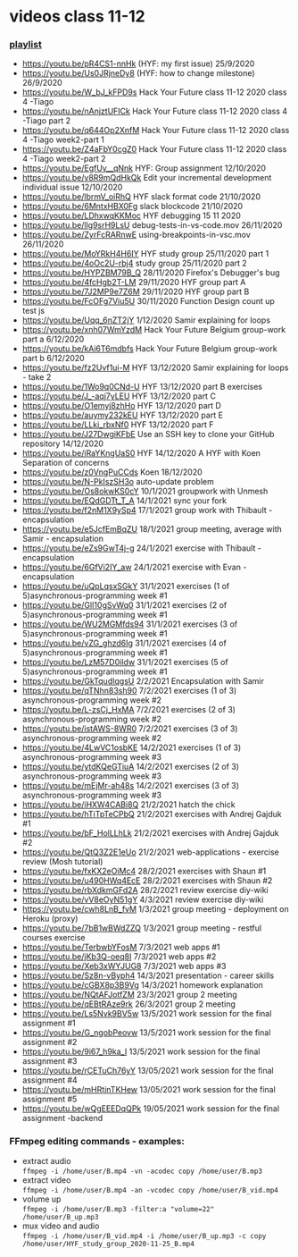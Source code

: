 # videos class 11-12

### [playlist](https://www.youtube.com/playlist?list=PLlDk-vkPxtou53r-oNn5nCTmQJh2ArG0P)

- https://youtu.be/pR4CS1-nnHk (HYF: my first issue) 25/9/2020
- https://youtu.be/Us0JRjneDy8 (HYF: how to change milestone) 26/9/2020
- https://youtu.be/W_bJ_kFPD9s Hack Your Future class 11-12 2020 class 4 -Tiago
- https://youtu.be/nAnjztUFICk  Hack Your Future class 11-12 2020 class 4 -Tiago part 2
- https://youtu.be/q644Op2XnfM Hack Your Future class 11-12 2020 class 4 -Tiago week2-part 1
- https://youtu.be/Z4aFbY0cgZ0 Hack Your Future class 11-12 2020 class 4 -Tiago week2-part 2
- https://youtu.be/EgfUy__qNnk HYF: Group assignment 12/10/2020
- https://youtu.be/v8R9mQdHkQk  Edit your incremental development individual issue 12/10/2020
- https://youtu.be/lbrmV_oiRhQ HYF slack format code 21/10/2020
- https://youtu.be/6MntxHBX0Fg slack blockcode  21/10/2020
- https://youtu.be/LDhxwqKKMoc HYF debugging 15 11 2020
- https://youtu.be/llg9srH9LsU  debug-tests-in-vs-code.mov 26/11/2020
- https://youtu.be/ZyrFcRARnwE  using-breakpoints-in-vsc.mov 26/11/2020
- https://youtu.be/MoYRkH4H6IY HYF study group 25/11/2020 part 1
- https://youtu.be/4oOc2U-rbj4 study group 25/11/2020 part 2
- https://youtu.be/HYPZBM79B_Q 28/11/2020 Firefox's Debugger's bug
- https://youtu.be/4fcHgb2T-LM 29/11/2020 HYF group part A
- https://youtu.be/7J2MP9e7Z6M 29/11/2020 HYF group part B
- https://youtu.be/FcOFg7Viu5U 30/11/2020 Function Design count up test js
- https://youtu.be/Uqq_6nZT2jY 1/12/2020  Samir explaining for loops
- https://youtu.be/xnh07WmYzdM Hack Your Future Belgium group-work part a 6/12/2020
- https://youtu.be/kAi6T6mdbfs Hack Your Future Belgium group-work part b 6/12/2020
- https://youtu.be/fz2Uvf1ui-M HYF 13/12/2020 Samir explaining for loops - take 2
- https://youtu.be/1Wo9q0CNd-U  HYF 13/12/2020 part B exercises
- https://youtu.be/J_-aqj7yLEU HYF 13/12/2020 part C 
- https://youtu.be/O1emyj8zhHo HYF 13/12/2020 part D
- https://youtu.be/auymy232kEU HYF 13/12/2020 part E
- https://youtu.be/LLki_rbxNf0 HYF 13/12/2020 part F
- https://youtu.be/J27DwgiKFbE Use an SSH key to clone your GitHub repository 14/12/2020
- https://youtu.be/iRaYKngUaS0 HYF 14/12/2020 A HYF with Koen  Separation of concerns
- https://youtu.be/z0VngPuCCds Koen 18/12/2020
- https://youtu.be/N-PkIszSH3o auto-update problem
- https://youtu.be/Os8okwKS0cY 10/1/2021  groupwork with Unmesh
- https://youtu.be/EQdGDTt_T_A 14/1/2021 sync your fork
- https://youtu.be/f2nM1X9ySp4 17/1/2021 group work with Thibault - encapsulation
- https://youtu.be/e5JcfEmBqZU 18/1/2021 group meeting, average with Samir - encapsulation
- https://youtu.be/eZs9GwT4j-g 24/1/2021 exercise with Thibault - encapsulation
- https://youtu.be/6GfVi2IY_aw 24/1/2021 exercise with Evan - encapsulation
- https://youtu.be/uQpLqsxSGkY 31/1/2021 exercises (1 of 5)asynchronous-programming week #1
- https://youtu.be/GlI10gSvWq0 31/1/2021 exercises (2 of 5)asynchronous-programming week #1
- https://youtu.be/WU2MGMfds94 31/1/2021 exercises (3 of 5)asynchronous-programming week #1
- https://youtu.be/vZG_ghzd6Ig 31/1/2021 exercises (4 of 5)asynchronous-programming week #1 
- https://youtu.be/LzM57D0iIdw 31/1/2021 exercises (5 of 5)asynchronous-programming week #1
- https://youtu.be/GkTqudIqgsU 2/2/2021 Encapsulation with Samir
- https://youtu.be/qTNhn83sh90 7/2/2021 exercises (1 of 3) asynchronous-programming week #2  
- https://youtu.be/L-zsCj_HxMA 7/2/2021 exercises (2 of 3) asynchronous-programming week #2
- https://youtu.be/istAWS-8WR0 7/2/2021 exercises (3 of 3) asynchronous-programming week #2
- https://youtu.be/4LwVC1osbKE 14/2/2021 exercises (1 of 3) asynchronous-programming week #3
- https://youtu.be/ytdKQeGTiuA 14/2/2021 exercises (2 of 3) asynchronous-programming week #3
- https://youtu.be/mEjMr-ah48s 14/2/2021 exercises (3 of 3) asynchronous-programming week #3
- https://youtu.be/iHXW4CABi8Q 21/2/2021 hatch the chick
- https://youtu.be/hTiTpTeCPbQ 21/2/2021 exercises with Andrej Gajduk #1
- https://youtu.be/bF_HolLLhLk 21/2/2021 exercises with Andrej Gajduk #2
- https://youtu.be/QtQ3Z2E1eUo 21/2/2021 web-applications - exercise review (Mosh tutorial)
- https://youtu.be/fxKX2eOiMc4 28/2/2021 exercises with Shaun #1
- https://youtu.be/u490HWq4EcE 28/2/2021 exercises with Shaun #2
- https://youtu.be/rbXdkmGFd2A 28/2/2021 review exercise diy-wiki
- https://youtu.be/vV8eOyN51gY 4/3/2021 review exercise diy-wiki
- https://youtu.be/cwh8LnB_fvM 1/3/2021 group meeting - deployment on Heroku (proxy)
- https://youtu.be/7bB1wBWdZZQ 1/3/2021 group meeting - restful courses exercise
- https://youtu.be/TerbwbYFosM 7/3/2021 web apps #1
- https://youtu.be/jKb3Q-oeq8I 7/3/2021 web apps #2
- https://youtu.be/Xeb3xWYJUG8 7/3/2021 web apps #3
- https://youtu.be/Sz8n-vByph4 14/3/2021 presentation - career skills
- https://youtu.be/cGBX8p3B9Vg 14/3/2021 homework explanation
- https://youtu.be/NQtAFJotfZM 23/3/2021 group 2 meeting
- https://youtu.be/qEBtRAze9rk 26/3/2021 group 2 meeting
- https://youtu.be/Ls5Nvk9BV5w 13/5/2021 work session for the final assignment #1
- https://youtu.be/G_ngobPeovw 13/5/2021 work session for the final assignment #2
- https://youtu.be/9i67_h9ka_I 13/5/2021 work session for the final assignment #3
- https://youtu.be/rCETuCh76yY 13/05/2021 work session for the final assignment #4
- https://youtu.be/mHRtjnTKHew 13/05/2021 work session for the final assignment #5
- https://youtu.be/wQgEEEDqQPk 19/05/2021 work session for the final assignment -backend

### FFmpeg editing commands - examples:

- extract audio    
`ffmpeg -i /home/user/B.mp4 -vn -acodec copy /home/user/B.mp3`
- extract video    
`ffmpeg -i /home/user/B.mp4 -an -vcodec copy /home/user/B_vid.mp4`
- volume up    
`ffmpeg -i /home/user/B.mp3 -filter:a "volume=22" /home/user/B_up.mp3`
- mux video and audio    
`ffmpeg -i /home/user/B_vid.mp4 -i /home/user/B_up.mp3 -c copy /home/user/HYF_study_group_2020-11-25_B.mp4`

